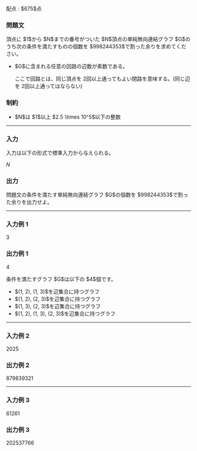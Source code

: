 
<div>

<span>

<span>

<p>
配点 : $675$点
</p>

<div>

<section>

### **問題文**

<p>
頂点に $1$から $N$までの番号がついた $N$頂点の単純無向連結グラフ $G$のうち次の条件を満たすものの個数を $998244353$で割った余りを求めてください。
</p>

<ul>

<li>
$G$に含まれる任意の回路の辺数が素数である。

ここで回路とは、同じ頂点を $2$回以上通ってもよい閉路を意味する。(同じ辺を $2$回以上通ってはならない)
</li>

</ul>

</section>

</div>

<div>

<section>

### **制約**

<ul>

<li>
$N$は $1$以上 $2.5 \times 10^5$以下の整数
</li>

</ul>

</section>

</div>

---

<div>

<div>

<section>

### **入力**

<p>
入力は以下の形式で標準入力から与えられる。
</p>

<div>

$N$
</div>

</section>

</div>

<div>

<section>

### **出力**

<p>
問題文の条件を満たす単純無向連結グラフ $G$の個数を $998244353$で割った余りを出力せよ。
</p>

</section>

</div>

</div>

---

<div>

<section>

### **入力例 1**

<div>

3

</div>

</section>

</div>

<div>

<section>

### **出力例 1**

<div>

4

</div>

<p>
条件を満たすグラフ $G$は以下の $4$個です。
</p>

<ul>

<li>
$(1, 2), (1, 3)$を辺集合に持つグラフ
</li>

<li>
$(1, 2), (2, 3)$を辺集合に持つグラフ
</li>

<li>
$(1, 3), (2, 3)$を辺集合に持つグラフ
</li>

<li>
$(1, 2), (1, 3), (2, 3)$を辺集合に持つグラフ
</li>

</ul>

</section>

</div>

---

<div>

<section>

### **入力例 2**

<div>

2025

</div>

</section>

</div>

<div>

<section>

### **出力例 2**

<div>

879839321

</div>

</section>

</div>

---

<div>

<section>

### **入力例 3**

<div>

61261

</div>

</section>

</div>

<div>

<section>

### **出力例 3**

<div>

202537766

</div>

</section>

</div>

</span>

</span>

</div>
